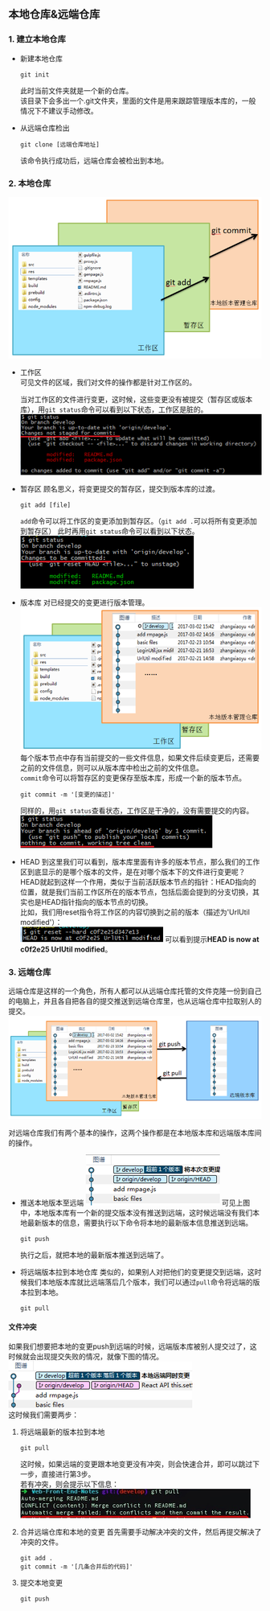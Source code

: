 ## 本地仓库&远端仓库

### 1. 建立本地仓库
- 新建本地仓库
	
	```
	git init	
	```
	此时当前文件夹就是一个新的仓库。  
	该目录下会多出一个.git文件夹，里面的文件是用来跟踪管理版本库的，一般情况下不建议手动修改。  

- 从远端仓库检出
	
	```
	git clone [远端仓库地址]
	```
	该命令执行成功后，远端仓库会被检出到本地。

### 2. 本地仓库  
![git工作流](img/git_local.png)
- 工作区  
	可见文件的区域，我们对文件的操作都是针对工作区的。  

	当对工作区的文件进行变更，这时候，这些变更没有被提交（暂存区或版本库），用`git status`命令可以看到以下状态，工作区是脏的。  
	![工作区](img/workspace.png)  

- 暂存区
	顾名思义，将变更提交的暂存区，提交到版本库的过渡。

	```
	git add [file]
	```
	`add`命令可以将工作区的变更添加到暂存区。（`git add .`可以将所有变更添加到暂存区）
	此时再用`git status`命令可以看到以下状态。  
	![暂存区](img/stage.png)  

- 版本库
	对已经提交的变更进行版本管理。  
	![版本库](img/banben.png)   
	每个版本节点中存有当前提交的一些文件信息，如果文件后续变更后，还需要之前的文件信息，则可以从版本库中检出之前的文件信息。  
	`commit`命令可以将暂存区的变更保存至版本库，形成一个新的版本节点。

	```
	git commit -m '[变更的描述]'
	```
	同样的，用`git status`查看状态，工作区是干净的，没有需要提交的内容。
	![版本库](img/commit.png)
 
- HEAD
	到这里我们可以看到，版本库里面有许多的版本节点，那么我们的工作区到底显示的是哪个版本的文件，是在对哪个版本下的文件进行变更呢？  
	HEAD就起到这样一个作用，类似于当前活跃版本节点的指针：HEAD指向的位置，就是我们当前工作区所在的版本节点，包括后面会提到的分支切换，其实也是HEAD指针指向的版本节点的切换。  
	比如，我们用reset指令将工作区的内容切换到之前的版本（描述为'UrlUtil modified'）：  
	![HEAD指针](img/HEAD.png)
	可以看到提示**HEAD is now at c0f2e25 UrlUtil modified**。

### 3. 远端仓库
远端仓库是这样的一个角色，所有人都可以从远端仓库托管的文件克隆一份到自己的电脑上，并且各自把各自的提交推送到远端仓库里，也从远端仓库中拉取别人的提交。
![远端版本库](img/remote.png)

对远端仓库我们有两个基本的操作，这两个操作都是在本地版本库和远端版本库间的操作。

- 推送本地版本至远端
	![比远端超前一个版本](img/ahead.png)
	可见上图中，本地版本库有一个新的提交版本没有推送到远端，这时候远端没有我们本地最新版本的信息，需要执行以下命令将本地的最新版本信息推送到远端。

	```
	git push
	```
	执行之后，就把本地的最新版本推送到远端了。

- 将远端版本拉到本地仓库
	类似的，如果别人对把他们的变更提交到远端，这时候我们本地版本库就比远端落后几个版本，我们可以通过`pull`命令将远端的版本拉到本地。

	```
	git pull
	```

#### 文件冲突
如果我们想要把本地的变更push到远端的时候，远端版本库被别人提交过了，这时候就会出现提交失败的情况，就像下图的情况。  
![需要merge的情况](img/needMerge.png)  
这时候我们需要两步：  

1. 将远端最新的版本拉到本地

	```
	git pull
	```
	这时候，如果远端的变更跟本地变更没有冲突，则会快速合并，即可以跳过下一步，直接进行第3步。  
	若有冲突，则会提示以下信息：  
	![快速合并失败](img/autoMergeFailed.png)
2. 合并远端仓库和本地的变更
	首先需要手动解决冲突的文件，然后再提交解决了冲突的文件。

	```
	git add .
	git commit -m '[几条合并后的代码]'
	```
3. 提交本地变更

	```
	git push
	```